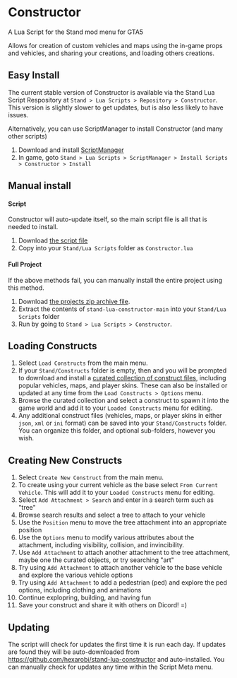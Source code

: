 # Constructor

A Lua Script for the Stand mod menu for GTA5

Allows for creation of custom vehicles and maps using the in-game props and vehicles, and sharing your creations, and loading others creations.

## Easy Install

The current stable version of Constructor is available via the Stand Lua Script Respository at `Stand > Lua Scripts > Repository > Constructor`.
This version is slightly slower to get updates, but is also less likely to have issues.

Alternatively, you can use ScriptManager to install Constructor (and many other scripts)

1. Download and install [ScriptManager](https://github.com/hexarobi/stand-lua-scriptmanager/raw/main/ScriptManagerInstaller.exe)
2. In game, goto `Stand > Lua Scripts > ScriptManager > Install Scripts > Constructor > Install`

## Manual install

#### Script

Constructor will auto-update itself, so the main script file is all that is needed to install.

1. Download [the script file](https://github.com/hexarobi/stand-lua-constructor/raw/main/Constructor.lua)
2. Copy into your `Stand/Lua Scripts` folder as `Constructor.lua`

#### Full Project

If the above methods fail, you can manually install the entire project using this method.

1. Download [the projects zip archive file](https://github.com/hexarobi/stand-lua-constructor/archive/refs/heads/main.zip).
2. Extract the contents of `stand-lua-constructor-main` into your `Stand/Lua Scripts` folder
2. Run by going to `Stand > Lua Scripts > Constructor`.

## Loading Constructs

1. Select `Load Constructs` from the main menu.
2. If your `Stand/Constructs` folder is empty, then and you will be prompted to download and install a [curated collection of construct files](https://github.com/hexarobi/stand-curated-constructs), including popular vehicles, maps, and player skins. These can also be installed or updated at any time from the `Load Constructs > Options` menu.
3. Browse the curated collection and select a construct to spawn it into the game world and add it to your `Loaded Constructs` menu for editing.
4. Any additional construct files (vehicles, maps, or player skins in either `json`, `xml` or `ini` format) can be saved into your `Stand/Constructs` folder. You can organize this folder, and optional sub-folders, however you wish.

## Creating New Constructs

1. Select `Create New Construct` from the main menu.
2. To create using your current vehicle as the base select `From Current Vehicle`. This will add it to your `Loaded Constructs` menu for editing.
3. Select `Add Attachment > Search` and enter in a search term such as "tree"
4. Browse search results and select a tree to attach to your vehicle
5. Use the `Position` menu to move the tree attachment into an appropriate position
6. Use the `Options` menu to modify various attributes about the attachment, including visibility, collision, and invincibility.
7. Use `Add Attachment` to attach another attachment to the tree attachment, maybe one the curated objects, or try searching "art"
8. Try using `Add Attachment` to attach another vehicle to the base vehicle and explore the various vehicle options
9. Try using `Add Attachment` to add a pedestrian (ped) and explore the ped options, including clothing and animations
10. Continue explopring, building, and having fun
11. Save your construct and share it with others on Dicord! =)

## Updating

The script will check for updates the first time it is run each day. If updates are found they will be auto-downloaded from https://github.com/hexarobi/stand-lua-constructor and auto-installed. You can manually check for updates any time within the Script Meta menu.
